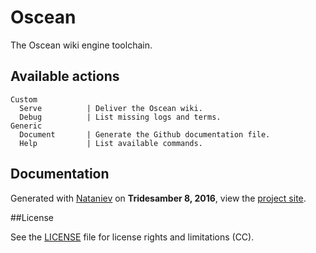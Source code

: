 # Oscean
    
The Oscean wiki engine toolchain.

## Available actions

```
Custom
  Serve          | Deliver the Oscean wiki.
  Debug          | List missing logs and terms.
Generic
  Document       | Generate the Github documentation file.
  Help           | List available commands.
```

## Documentation

Generated with [Nataniev](http://wiki.xxiivv.com/Nataniev) on **Tridesamber 8, 2016**, view the [project site](http://wiki.xxiivv.com).

##License

See the [LICENSE](https://github.com/neauoire/License/README.md) file for license rights and limitations (CC).
